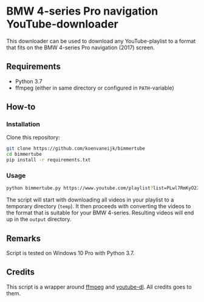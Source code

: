 # BMW 4-series Pro navigation YouTube-downloader
This downloader can be used to download any YouTube-playlist to a format that fits on the BMW 4-series Pro navigation (2017) screen.

## Requirements
- Python 3.7
- ffmpeg (either in same directory or configured in `PATH`-variable)

## How-to
### Installation
Clone this repository:
```bash
git clone https://github.com/koenvaneijk/bimmertube
cd bimmertube
pip install -r requirements.txt
```
### Usage
```bash
python bimmertube.py https://www.youtube.com/playlist?list=PLwl7RmKyO23wRhaT6AXvur6E-mIDuqRjt
```
The script will start with downloading all videos in your playlist to a temporary directory (`temp`). It then proceeds with converting the videos to the format that is suitable for your BMW 4-series. Resulting videos will end up in the `output` directory.

## Remarks
Script is tested on Windows 10 Pro with Python 3.7.

## Credits
This script is a wrapper around [ffmpeg](https://www.ffmpeg.org/) and [youtube-dl](http://rg3.github.io/youtube-dl/). All credits goes to them.